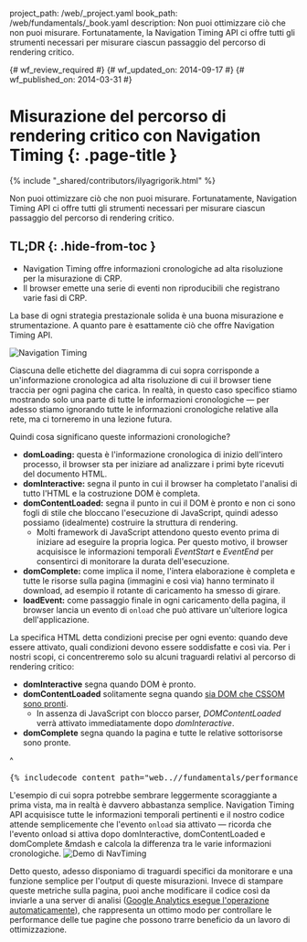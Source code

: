 project_path: /web/_project.yaml
book_path: /web/fundamentals/_book.yaml
description: Non puoi ottimizzare ciò che non puoi misurare. Fortunatamente, la Navigation Timing API ci offre tutti gli strumenti necessari per misurare ciascun passaggio del percorso di rendering critico.

{# wf_review_required #}
{# wf_updated_on: 2014-09-17 #}
{# wf_published_on: 2014-03-31 #}

# Misurazione del percorso di rendering critico con Navigation Timing {: .page-title }

{% include "_shared/contributors/ilyagrigorik.html" %}


Non puoi ottimizzare ciò che non puoi misurare. Fortunatamente, Navigation Timing API ci offre tutti gli strumenti necessari per misurare ciascun passaggio del percorso di rendering critico.


## TL;DR {: .hide-from-toc }
- Navigation Timing offre informazioni cronologiche ad alta risoluzione per la misurazione di CRP.
- Il browser emette una serie di eventi non riproducibili che registrano varie fasi di CRP.


La base di ogni strategia prestazionale solida è una buona misurazione e strumentazione. A quanto pare è esattamente ciò che offre Navigation Timing API.

<img src="images/dom-navtiming.png" class="center" alt="Navigation Timing">

Ciascuna delle etichette del diagramma di cui sopra corrisponde a un'informazione cronologica ad alta risoluzione di cui il browser tiene traccia per ogni pagina che carica. In realtà, in questo caso specifico stiamo mostrando solo una parte di tutte le informazioni cronologiche &mdash; per adesso stiamo ignorando tutte le informazioni cronologiche relative alla rete, ma ci torneremo in una lezione futura.

Quindi cosa significano queste informazioni cronologiche?

* **domLoading:** questa è l'informazione cronologica di inizio dell'intero processo, il browser sta per iniziare ad analizzare i primi byte ricevuti del documento
  HTML.
* **domInteractive:** segna il punto in cui il browser ha completato l'analisi di tutto l'HTML e la costruzione DOM è completa.
* **domContentLoaded:** segna il punto in cui il DOM è pronto e non ci sono fogli di stile che bloccano l'esecuzione di JavaScript, quindi adesso possiamo (idealmente) costruire la struttura di rendering.
    * Molti framework di JavaScript attendono questo evento prima di iniziare ad eseguire la propria logica. Per questo motivo, il browser acquisisce le informazioni temporali _EventStart_ e _EventEnd_ per consentirci di monitorare la durata dell'esecuzione.
* **domComplete:** come implica il nome, l'intera elaborazione è completa e tutte le risorse sulla pagina (immagini e così via) hanno terminato il download, ad esempio il rotante di caricamento ha smesso di girare.
* **loadEvent:** come passaggio finale in ogni caricamento della pagina, il browser lancia un evento di `onload` che può attivare un'ulteriore logica dell'applicazione.

La specifica HTML detta condizioni precise per ogni evento: quando deve essere attivato, quali condizioni devono essere soddisfatte e così via. Per i nostri scopi, ci concentreremo solo su alcuni traguardi relativi al percorso di rendering critico:

* **domInteractive** segna quando DOM è pronto.
* **domContentLoaded** solitamente segna quando [sia DOM che CSSOM sono pronti](http://calendar.perfplanet.com/2012/deciphering-the-critical-rendering-path/).
    * In assenza di JavaScript con blocco parser, _DOMContentLoaded_ verrà attivato immediatamente dopo _domInteractive_.
* **domComplete** segna quando la pagina e tutte le relative sottorisorse sono pronte.

^

<pre class="prettyprint">
{% includecode content_path="web..//fundamentals/performance/critical-rendering-path/_code/measure_crp.html" region_tag="full" lang=html %}
</pre>

L'esempio di cui sopra potrebbe sembrare leggermente scoraggiante a prima vista, ma in realtà è davvero abbastanza semplice. Navigation Timing API acquisisce tutte le informazioni temporali pertinenti e il nostro codice attende semplicemente che l'evento `onload` sia attivato &mdash; ricorda che l'evento onload si attiva dopo domInteractive, domContentLoaded e domComplete &mdash e calcola la differenza tra le varie informazioni cronologiche.
<img src="images/device-navtiming-small.png" class="center" alt="Demo di NavTiming">

Detto questo, adesso disponiamo di traguardi specifici da monitorare e una funzione semplice per l'output di queste misurazioni. Invece di stampare queste metriche sulla pagina, puoi anche modificare il codice così da inviarle a una server di analisi ([Google Analytics esegue l'operazione automaticamente](https://support.google.com/analytics/answer/1205784?hl=en)), che rappresenta un ottimo modo per controllare le performance delle tue pagine che possono trarre beneficio da un lavoro di ottimizzazione.



